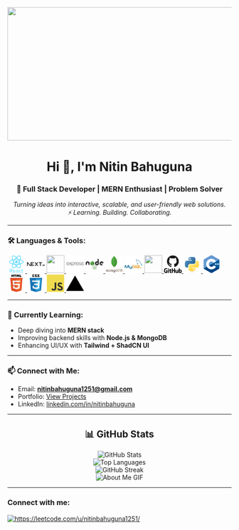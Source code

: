 <p align="center">
  <img src="https://user-images.githubusercontent.com/119114162/224994258-80e12746-1bc3-4502-ac06-52570e2c7a83.gif" width="600" height="300">
</p>

<h1 align="center">Hi 👋, I'm Nitin Bahuguna</h1>
<h3 align="center">🚀 Full Stack Developer | MERN Enthusiast | Problem Solver</h3>

<p align="center">
  <em>Turning ideas into interactive, scalable, and user-friendly web solutions.</em><br>
  <em>⚡ Learning. Building. Collaborating.</em>
</p>

---

### 🛠️ Languages & Tools:
<p align="left">
  <a href="https://reactjs.org/" target="_blank"> <img src="https://raw.githubusercontent.com/devicons/devicon/master/icons/react/react-original-wordmark.svg" width="40" height="40"/> </a>
  <a href="https://nextjs.org/" target="_blank"> <img src="https://raw.githubusercontent.com/devicons/devicon/master/icons/nextjs/nextjs-original-wordmark.svg" width="40" height="40"/> </a>
  <a href="https://tailwindcss.com/" target="_blank"> <img src="https://www.vectorlogo.zone/logos/tailwindcss/tailwindcss-icon.svg" width="40" height="40"/> </a>
  <a href="https://expressjs.com" target="_blank"> <img src="https://raw.githubusercontent.com/devicons/devicon/master/icons/express/express-original-wordmark.svg" width="40" height="40"/> </a>
  <a href="https://nodejs.org/" target="_blank"> <img src="https://raw.githubusercontent.com/devicons/devicon/master/icons/nodejs/nodejs-original-wordmark.svg" width="40" height="40"/> </a>
  <a href="https://www.mongodb.com/" target="_blank"> <img src="https://raw.githubusercontent.com/devicons/devicon/master/icons/mongodb/mongodb-original-wordmark.svg" width="40" height="40"/> </a>
  <a href="https://www.mysql.com/" target="_blank"> <img src="https://raw.githubusercontent.com/devicons/devicon/master/icons/mysql/mysql-original-wordmark.svg" width="40" height="40"/> </a>
  <a href="https://git-scm.com/" target="_blank"> <img src="https://www.vectorlogo.zone/logos/git-scm/git-scm-icon.svg" width="40" height="40"/> </a>
  <a href="https://github.com/" target="_blank"> <img src="https://raw.githubusercontent.com/devicons/devicon/master/icons/github/github-original-wordmark.svg" width="40" height="40"/> </a>
  <a href="https://www.python.org" target="_blank"> <img src="https://raw.githubusercontent.com/devicons/devicon/master/icons/python/python-original.svg" width="40" height="40"/> </a>
  <a href="https://www.w3schools.com/cpp/" target="_blank"> <img src="https://raw.githubusercontent.com/devicons/devicon/master/icons/cplusplus/cplusplus-original.svg" width="40" height="40"/> </a>
  <a href="https://developer.mozilla.org/en-US/docs/Web/HTML" target="_blank"> <img src="https://raw.githubusercontent.com/devicons/devicon/master/icons/html5/html5-original-wordmark.svg" width="40" height="40"/> </a>
  <a href="https://developer.mozilla.org/en-US/docs/Web/CSS" target="_blank"> <img src="https://raw.githubusercontent.com/devicons/devicon/master/icons/css3/css3-original-wordmark.svg" width="40" height="40"/> </a>
  <a href="https://developer.mozilla.org/en-US/docs/Web/JavaScript" target="_blank"> <img src="https://raw.githubusercontent.com/devicons/devicon/master/icons/javascript/javascript-original.svg" width="40" height="40"/> </a>
  <a href="https://vercel.com/" target="_blank"> <img src="https://raw.githubusercontent.com/devicons/devicon/master/icons/vercel/vercel-original.svg" width="40" height="40"/> </a>
</p>

---

### 🌱 Currently Learning:
- Deep diving into **MERN stack**
- Improving backend skills with **Node.js & MongoDB**
- Enhancing UI/UX with **Tailwind + ShadCN UI**

---

### 📫 Connect with Me:
- Email: **nitinbahuguna1251@gmail.com**
- Portfolio: [View Projects](https://nitinb.vercel.app/) 
- LinkedIn: [linkedin.com/in/nitinbahuguna](https://www.linkedin.com/in/nitin-bahuguna-66624b176/)

---

<h2 align="center">📊 GitHub Stats</h2>

<p align="center">
  <img src="https://github-readme-stats.vercel.app/api?username=nitin-04&show_icons=true&theme=tokyonight" alt="GitHub Stats" />
  <br />
  <img src="https://github-readme-stats.vercel.app/api/top-langs/?username=nitin-04&theme=radical&layout=compact" alt="Top Languages" />
  <br />
  <img src="https://github-readme-streak-stats.herokuapp.com/?user=nitin-04&theme=tokyonight" alt="GitHub Streak" />
  <br />
<img src="https://github.com/7oSkaaa/7oSkaaa/blob/main/Images/about_me.gif?raw=true" alt="About Me GIF" width="180px">
</p>

---







<h3 align="left">Connect with me:</h3>
<p align="left">
<a href="https://www.leetcode.com/https://leetcode.com/u/nitinbahuguna1251/" target="blank"><img align="center" src="https://raw.githubusercontent.com/rahuldkjain/github-profile-readme-generator/master/src/images/icons/Social/leet-code.svg" alt="https://leetcode.com/u/nitinbahuguna1251/" height="30" width="40" /></a>
</p>


